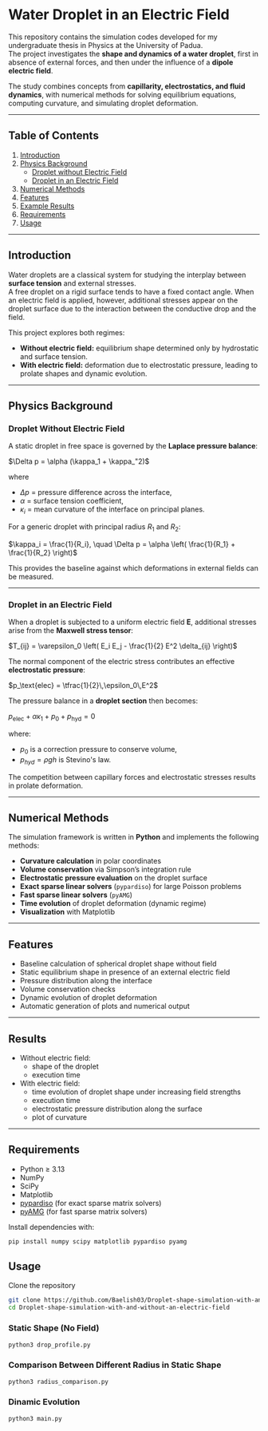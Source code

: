 # Water Droplet in an Electric Field

This repository contains the simulation codes developed for my undergraduate thesis in Physics at the University of Padua.  
The project investigates the **shape and dynamics of a water droplet**, first in absence of external forces, and then under the influence of a **dipole electric field**.  

The study combines concepts from **capillarity, electrostatics, and fluid dynamics**, with numerical methods for solving equilibrium equations, computing curvature, and simulating droplet deformation.

---

## Table of Contents

1. [Introduction](#introduction)  
2. [Physics Background](#physics-background)  
   - [Droplet without Electric Field](#droplet-without-electric-field)  
   - [Droplet in an Electric Field](#droplet-in-an-electric-field)  
3. [Numerical Methods](#numerical-methods)  
4. [Features](#features)  
5. [Example Results](#example-results)  
6. [Requirements](#requirements)  
7. [Usage](#usage)  

---

## Introduction

Water droplets are a classical system for studying the interplay between **surface tension** and external stresses.  
A free droplet on a rigid surface tends to have a fixed contact angle.
When an electric field is applied, however, additional stresses appear on the droplet surface due to the interaction between the conductive drop and the field.  

This project explores both regimes:  
- **Without electric field:** equilibrium shape determined only by hydrostatic and surface tension.  
- **With electric field:** deformation due to electrostatic pressure, leading to prolate shapes and dynamic evolution.

---

## Physics Background

### Droplet Without Electric Field

A static droplet in free space is governed by the **Laplace pressure balance**:

$\Delta p = \alpha (\kappa_1 + \kappa_"2)$

where  
- $\Delta p$ = pressure difference across the interface,  
- $\alpha$ = surface tension coefficient,  
- $\kappa_i$ = mean curvature of the interface on principal planes.  

For a generic droplet with principal radius $R_1$ and $R_2$:

$\kappa_i = \frac{1}{R_i}, \quad \Delta p = \alpha \left( \frac{1}{R_1} + \frac{1}{R_2} \right)$

This provides the baseline against which deformations in external fields can be measured.

---

### Droplet in an Electric Field

When a droplet is subjected to a uniform electric field $\mathbf{E}$, additional stresses arise from the **Maxwell stress tensor**:

$T_{ij} = \varepsilon_0 \left( E_i E_j - \frac{1}{2} E^2 \delta_{ij} \right)$

The normal component of the electric stress contributes an effective **electrostatic pressure**:

$p_\text{elec} = \tfrac{1}{2}\,\epsilon_0\,E^2$

The pressure balance in a **droplet section** then becomes:

$p_\text{elec} + \alpha \kappa_1 + p_0 + p_\text{hyd} = 0$

where:
- $p_0$ is a correction pressure to conserve volume,
- $p_{hyd} = \rho g h$ is Stevino's law.

The competition between capillary forces and electrostatic stresses results in prolate deformation. 

---

## Numerical Methods

The simulation framework is written in **Python** and implements the following methods:

- **Curvature calculation** in polar coordinates  
- **Volume conservation** via Simpson’s integration rule  
- **Electrostatic pressure evaluation** on the droplet surface  
- **Exact sparse linear solvers** (`pypardiso`) for large Poisson problems
- **Fast sparse linear solvers** (`pyAMG`)  
- **Time evolution** of droplet deformation (dynamic regime)  
- **Visualization** with Matplotlib  

---

## Features

- Baseline calculation of spherical droplet shape without field  
- Static equilibrium shape in presence of an external electric field  
- Pressure distribution along the interface  
- Volume conservation checks  
- Dynamic evolution of droplet deformation  
- Automatic generation of plots and numerical output  

---

## Results
- Without electric field:
  - shape of the droplet
  - execution time
- With electric field:
  - time evolution of droplet shape under increasing field strengths 
  - execution time
  - electrostatic pressure distribution along the surface  
  - plot of curvature 

---

## Requirements

- Python ≥ 3.13
- NumPy  
- SciPy  
- Matplotlib  
- [pypardiso](https://github.com/haasad/PyPardiso) (for exact sparse matrix solvers)
- [pyAMG](https://github.com/pyamg/pyamg) (for fast sparse matrix solvers)

Install dependencies with:

```bash
pip install numpy scipy matplotlib pypardiso pyamg
```

## Usage 
Clone the repository
```bash
git clone https://github.com/Baelish03/Droplet-shape-simulation-with-and-without-an-electric-field.git
cd Droplet-shape-simulation-with-and-without-an-electric-field
```

### Static Shape (No Field)
```bash
python3 drop_profile.py
```

### Comparison Between Different Radius in Static Shape
```bash
python3 radius_comparison.py
```

### Dinamic Evolution
```bash
python3 main.py
```
